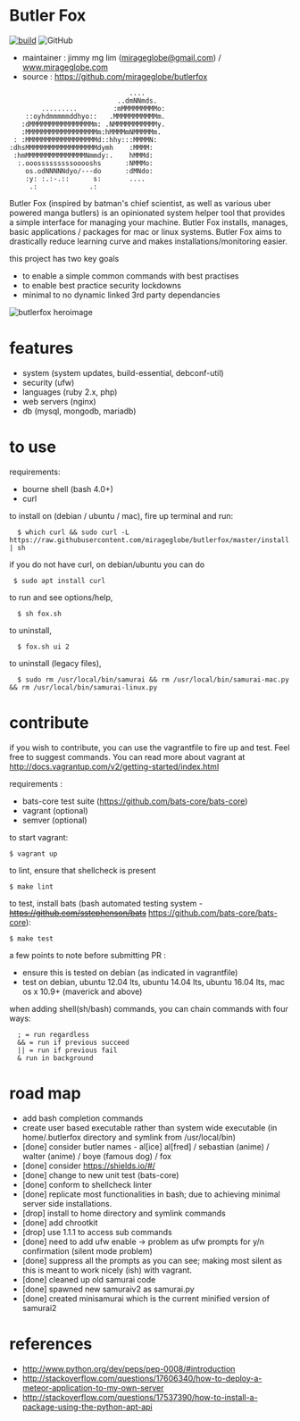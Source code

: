 # Butler Fox #

[![build](https://img.shields.io/travis/mirageglobe/butlerfox.svg)](https://travis-ci.org/mirageglobe/butlerfox)
![GitHub](https://img.shields.io/github/license/mirageglobe/butlerfox.svg)

- maintainer : jimmy mg lim (mirageglobe@gmail.com) / www.mirageglobe.com
- source : https://github.com/mirageglobe/butlerfox

```
                              ....
                           ..dmNNmds.   
        .........         :mMMMMMMMMMo:
    ::oyhdmmmmmddhyo::   .MMMMMMMMMMMm. 
   :dMMMMMMMMMMMMMMMMm: .NMMMMMMMMMMMy.
   :MMMMMMMMMMMMMMMMMMm:hMMMMmNMMMMMm.  
 : :MMMMMMMMMMMMMMMMMMd::hhy:::MMMMN:
:dhsMMMMMMMMMMMMMMMMMMdymh    :MMMM:
 :hmMMMMMMMMMMMMMMMNmmdy:.    hMMMd:
  :.ooosssssssssooooshs      :NMMMo:
    os.odNNNNNdyo/---do      :dMNdo:
    :y: :.:-.::      s:       ....
     .:             .:
```

Butler Fox (inspired by batman's chief scientist, as well as various uber powered manga butlers) is an opinionated system helper tool that provides a simple interface for managing your machine. Butler Fox installs, manages, basic applications / packages for mac or linux systems. Butler Fox aims to drastically reduce learning curve and makes installations/monitoring easier.

this project has two key goals

- to enable a simple common commands with best practises
- to enable best practice security lockdowns
- minimal to no dynamic linked 3rd party dependancies

![butlerfox heroimage](https://github.com/mirageglobe/butlerfox/blob/master/heroimage.png)

# features #

- system (system updates, build-essential, debconf-util)
- security (ufw)
- languages (ruby 2.x, php)
- web servers (nginx)
- db (mysql, mongodb, mariadb)

# to use

requirements:
- bourne shell (bash 4.0+)
- curl

to install on (debian / ubuntu / mac), fire up terminal and run:
```
  $ which curl && sudo curl -L https://raw.githubusercontent.com/mirageglobe/butlerfox/master/install.sh | sh
```

if you do not have curl, on debian/ubuntu you can do
```
 $ sudo apt install curl
```

to run and see options/help,
```
  $ sh fox.sh
```

to uninstall,
```
  $ fox.sh ui 2
```

to uninstall (legacy files),
```
  $ sudo rm /usr/local/bin/samurai && rm /usr/local/bin/samurai-mac.py && rm /usr/local/bin/samurai-linux.py
```

# contribute

if you wish to contribute, you can use the vagrantfile to fire up and test. Feel free to suggest commands. You can read more about vagrant at http://docs.vagrantup.com/v2/getting-started/index.html

requirements :
- bats-core test suite (https://github.com/bats-core/bats-core)
- vagrant (optional)
- semver (optional)

to start vagrant:
```
$ vagrant up
```

to lint, ensure that shellcheck is present
```
$ make lint
```

to test, install bats (bash automated testing system - ~~https://github.com/sstephenson/bats~~ https://github.com/bats-core/bats-core):
```
$ make test
```

a few points to note before submitting PR :

- ensure this is tested on debian (as indicated in vagrantfile)
- test on debian, ubuntu 12.04 lts, ubuntu 14.04 lts, ubuntu 16.04 lts, mac os x 10.9+ (maverick and above)

when adding shell(sh/bash) commands, you can chain commands with four ways:
```
  ; = run regardless
  && = run if previous succeed
  || = run if previous fail
  & run in background
```

# road map #

- add bash completion commands
- create user based executable rather than system wide executable (in home/.butlerfox directory and symlink from /usr/local/bin)
- [done] consider butler names - al[ice] al[fred] / sebastian (anime) / walter (anime) / boye (famous dog) / fox
- [done] consider https://shields.io/#/
- [done] change to new unit test (bats-core)
- [done] conform to shellcheck linter
- [done] replicate most functionalities in bash; due to achieving minimal server side installations.
- [drop] install to home directory and symlink commands
- [done] add chrootkit
- [drop] use 1.1.1 to access sub commands
- [done] need to add ufw enable -> problem as ufw prompts for y/n confirmation (silent mode problem)
- [done] suppress all the prompts as you can see; making most silent as this is meant to work nicely (ish) with vagrant.
- [done] cleaned up old samurai code
- [done] spawned new samuraiv2 as samurai.py
- [done] created minisamurai which is the current minified version of samurai2

# references

- http://www.python.org/dev/peps/pep-0008/#introduction
- http://stackoverflow.com/questions/17606340/how-to-deploy-a-meteor-application-to-my-own-server
- http://stackoverflow.com/questions/17537390/how-to-install-a-package-using-the-python-apt-api

